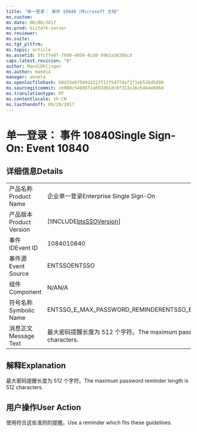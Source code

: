 ```yaml
---
title: "单一登录： 事件 10840 |Microsoft 文档"
ms.custom: 
ms.date: 06/08/2017
ms.prod: biztalk-server
ms.reviewer: 
ms.suite: 
ms.tgt_pltfrm: 
ms.topic: article
ms.assetid: 5fcffe07-7800-4056-8cd8-9961a3638bcd
caps.latest.revision: "6"
author: MandiOhlinger
ms.author: mandia
manager: anneta
ms.openlocfilehash: b8d33e6f58033223f11f5d774af3f1eb528d5d98
ms.sourcegitcommit: cb908c540d8f1a692d01dc8f313e16cb4b4e696d
ms.translationtype: MT
ms.contentlocale: zh-CN
ms.lasthandoff: 09/20/2017
---
```

# <a name="single-sign-on-event-10840"></a><span data-ttu-id="3cbff-102">单一登录： 事件 10840</span><span class="sxs-lookup"><span data-stu-id="3cbff-102">Single Sign-On: Event 10840</span></span>
## <a name="details"></a><span data-ttu-id="3cbff-103">详细信息</span><span class="sxs-lookup"><span data-stu-id="3cbff-103">Details</span></span>  
  
|||  
|-|-|  
|<span data-ttu-id="3cbff-104">产品名称</span><span class="sxs-lookup"><span data-stu-id="3cbff-104">Product Name</span></span>|<span data-ttu-id="3cbff-105">企业单一登录</span><span class="sxs-lookup"><span data-stu-id="3cbff-105">Enterprise Single Sign-On</span></span>|  
|<span data-ttu-id="3cbff-106">产品版本</span><span class="sxs-lookup"><span data-stu-id="3cbff-106">Product Version</span></span>|[!INCLUDE[btsSSOVersion](../includes/btsssoversion-md.md)]|  
|<span data-ttu-id="3cbff-107">事件 ID</span><span class="sxs-lookup"><span data-stu-id="3cbff-107">Event ID</span></span>|<span data-ttu-id="3cbff-108">10840</span><span class="sxs-lookup"><span data-stu-id="3cbff-108">10840</span></span>|  
|<span data-ttu-id="3cbff-109">事件源</span><span class="sxs-lookup"><span data-stu-id="3cbff-109">Event Source</span></span>|<span data-ttu-id="3cbff-110">ENTSSO</span><span class="sxs-lookup"><span data-stu-id="3cbff-110">ENTSSO</span></span>|  
|<span data-ttu-id="3cbff-111">组件</span><span class="sxs-lookup"><span data-stu-id="3cbff-111">Component</span></span>|<span data-ttu-id="3cbff-112">N/A</span><span class="sxs-lookup"><span data-stu-id="3cbff-112">N/A</span></span>|  
|<span data-ttu-id="3cbff-113">符号名称</span><span class="sxs-lookup"><span data-stu-id="3cbff-113">Symbolic Name</span></span>|<span data-ttu-id="3cbff-114">ENTSSO_E_MAX_PASSWORD_REMINDER</span><span class="sxs-lookup"><span data-stu-id="3cbff-114">ENTSSO_E_MAX_PASSWORD_REMINDER</span></span>|  
|<span data-ttu-id="3cbff-115">消息正文</span><span class="sxs-lookup"><span data-stu-id="3cbff-115">Message Text</span></span>|<span data-ttu-id="3cbff-116">最大密码提醒长度为 512 个字符。</span><span class="sxs-lookup"><span data-stu-id="3cbff-116">The maximum password reminder length is 512 characters.</span></span>|  
  
## <a name="explanation"></a><span data-ttu-id="3cbff-117">解释</span><span class="sxs-lookup"><span data-stu-id="3cbff-117">Explanation</span></span>  
 <span data-ttu-id="3cbff-118">最大密码提醒长度为 512 个字符。</span><span class="sxs-lookup"><span data-stu-id="3cbff-118">The maximum password reminder length is 512 characters.</span></span>  
  
## <a name="user-action"></a><span data-ttu-id="3cbff-119">用户操作</span><span class="sxs-lookup"><span data-stu-id="3cbff-119">User Action</span></span>  
 <span data-ttu-id="3cbff-120">使用符合这些准则的提醒。</span><span class="sxs-lookup"><span data-stu-id="3cbff-120">Use a reminder which fits these guidelines.</span></span>
